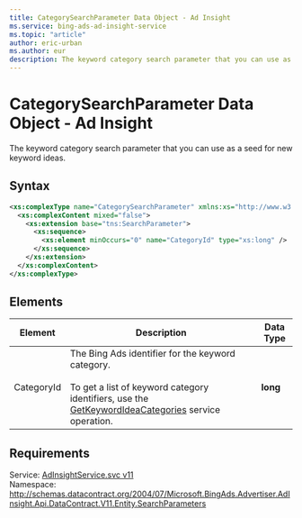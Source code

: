 ```yaml
---
title: CategorySearchParameter Data Object - Ad Insight
ms.service: bing-ads-ad-insight-service
ms.topic: "article"
author: eric-urban
ms.author: eur
description: The keyword category search parameter that you can use as a seed for new keyword ideas.
---
```

# CategorySearchParameter Data Object - Ad Insight
The keyword category search parameter that you can use as a seed for new keyword ideas.

## Syntax
```xml
<xs:complexType name="CategorySearchParameter" xmlns:xs="http://www.w3.org/2001/XMLSchema">
  <xs:complexContent mixed="false">
    <xs:extension base="tns:SearchParameter">
      <xs:sequence>
        <xs:element minOccurs="0" name="CategoryId" type="xs:long" />
      </xs:sequence>
    </xs:extension>
  </xs:complexContent>
</xs:complexType>
```

## <a name="elements"></a>Elements

|Element|Description|Data Type|
|-----------|---------------|-------------|
|<a name="categoryid"></a>CategoryId|The Bing Ads identifier for the keyword category.<br/><br/>To get a list of keyword category identifiers, use the [GetKeywordIdeaCategories](../ad-insight-service/getkeywordideacategories.md) service operation.|**long**|

## Requirements
Service: [AdInsightService.svc v11](https://adinsight.api.bingads.microsoft.com/Api/Advertiser/AdInsight/v11/AdInsightService.svc)  
Namespace: http://schemas.datacontract.org/2004/07/Microsoft.BingAds.Advertiser.AdInsight.Api.DataContract.V11.Entity.SearchParameters  

